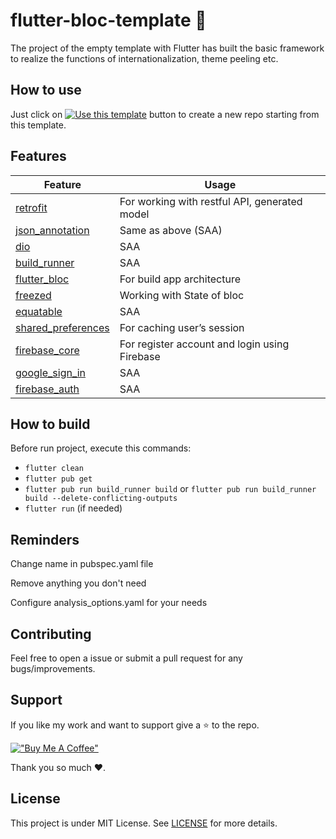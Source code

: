 # flutter-bloc-template 🚀
The project of the empty template with Flutter has built the basic framework to realize the functions of internationalization, theme peeling etc.

## How to use 
Just click on [![Use this template](https://img.shields.io/badge/-Use%20this%20template-brightgreen)](https://github.com/ashtanko/flutter_bloc_app_template/generate) button to create a new repo starting from this template.

## Features 
Feature | Usage
------------ | -------------
[retrofit](https://pub.dev/packages/retrofit#-readme-tab-) | For working with restful API, generated model
[json_annotation](https://pub.dev/packages/json_annotation#-readme-tab-) | Same as above (SAA)
[dio](https://pub.dev/packages/dio) | SAA
[build_runner](http://build_runner) | SAA
[flutter_bloc](https://pub.dev/packages/flutter_bloc) | For build app architecture
[freezed](https://pub.dev/packages/freezed) | Working with State of bloc
[equatable](https://pub.dev/packages/equatable) | SAA
[shared_preferences](https://pub.dev/packages/shared_preferences) | For caching user’s session
[firebase_core](https://pub.dev/packages/firebase_core) | For register account and login using Firebase
[google_sign_in](https://pub.dev/packages/google_sign_in) | SAA
[firebase_auth](https://pub.dev/packages/firebase_auth) | SAA

## How to build 

Before run project, execute this commands:
- `flutter clean`
- `flutter pub get`
- `flutter pub run build_runner build` or `flutter pub run build_runner build --delete-conflicting-outputs`
- `flutter run` (if needed)

## Reminders 
Change name in pubspec.yaml file

Remove anything you don't need

Configure analysis_options.yaml for your needs

## Contributing 

Feel free to open a issue or submit a pull request for any bugs/improvements.

## Support
 If you like my work and want to support give a ⭐ to the repo.

[!["Buy Me A Coffee"](https://www.buymeacoffee.com/assets/img/custom_images/orange_img.png)](https://www.buymeacoffee.com/mitinoh) 

Thank you so much ❤️.

## License

This project is under MIT License. See [LICENSE](https://github.com/mitinoh/flutter_bloc_template/blob/main/LICENSEE) for more details.
